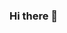 ### Hi there 👋

<!--
**gpbhupinder/gpbhupinder** is a ✨ _special_ ✨ repository because its `README.md` (this file) appears on your GitHub profile.
[visitors](https://visitor-badge.glitch.me/badge?page_id=page.id)
Here are some ideas to get you started:

- 🔭 I’m currently working on ...
- 🌱 I’m currently learning ...
- 👯 I’m looking to collaborate on ...
- 🤔 I’m looking for help with ...
- 💬 Ask me about ...
- 📫 How to reach me: ...
- 😄 Pronouns: ...
- ⚡ Fun fact: ...
-->
